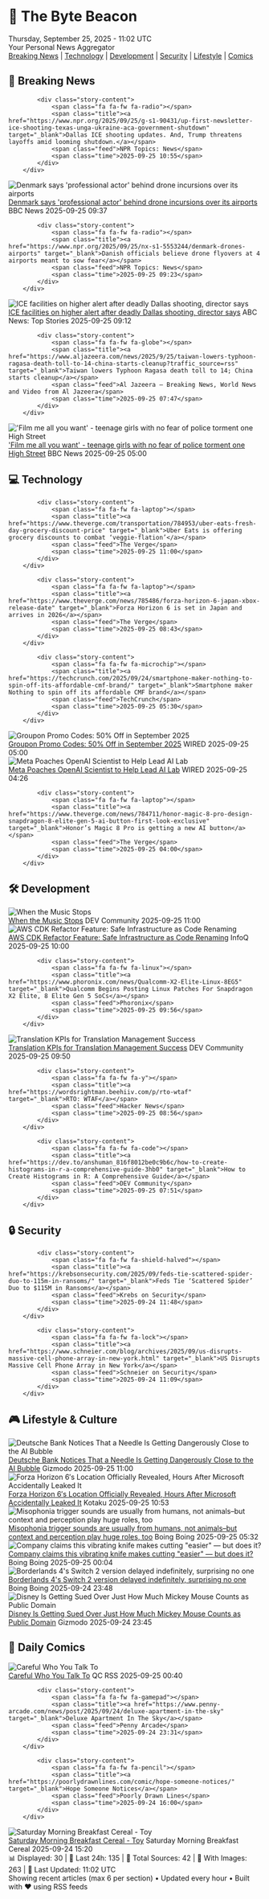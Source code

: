 <!-- Processing 54 RSS feeds at 2025-09-25 11:01:52 UTC -->
<!-- Processing: Saturday Morning Breakfast Cereal -->
<!-- Processing: Penny Arcade -->
<!-- Processing: Poorly Drawn Lines -->
<!-- Processing: Garfield -->
<!-- Processing: Questionable Content -->
<!-- Processing: Dinosaur Comics -->
<!-- Processing: CNN Top Stories -->
<!-- Processing: CNN Breaking News -->
<!-- Processing: BBC World News -->
<!-- Processing: NPR News -->
<!-- Processing: Reuters World News -->
<!-- Processing: Sky News World -->
<!-- Processing: The Verge -->
<!-- Processing: Ars Technica -->
<!-- Processing: Slashdot -->
<!-- Processing: Lobsters Python -->
<!-- Processing: Hacker News -->
<!-- Processing: Dev.to -->
<!-- Processing: Linux.com -->
<!-- Processing: GitHub Blog -->
<!-- Processing: GitLab Blog -->
<!-- Processing: InfoQ -->
<!-- Processing: DZone -->
<!-- Processing: Martin Fowler -->
<!-- Processing: Coding Horror -->
<!-- Processing: The Pragmatic Engineer -->
<!-- Processing: Gizmodo -->
<!-- Processing: Kotaku -->
<!-- Generated 7 new posts out of 28 feeds processed -->
<div class="newspaper-header">
    <h1 class="newspaper-title">📰 The Byte Beacon</h1>
    <div class="newspaper-date">Thursday, September 25, 2025 - 11:02 UTC</div>
    <div class="newspaper-subtitle">Your Personal News Aggregator</div>
</div>

<div class="newspaper-nav">
    <a href="#breaking">Breaking News</a> |
    <a href="#tech">Technology</a> |
    <a href="#dev">Development</a> |
    <a href="#security">Security</a> |
    <a href="#lifestyle">Lifestyle</a> |
    <a href="#webcomics">Comics</a>
</div>

<div class="news-section breaking-news" id="breaking">
<h2 class="section-header">🚨 Breaking News</h2>
<div class="stories-container">
<div class="story">
            
            <div class="story-content">
                <span class="fa fa-fw fa-radio"></span>
                <span class="title"><a href="https://www.npr.org/2025/09/25/g-s1-90431/up-first-newsletter-ice-shooting-texas-unga-ukraine-aca-government-shutdown" target="_blank">Dallas ICE shooting updates. And, Trump threatens layoffs amid looming shutdown.</a></span>
                <span class="feed">NPR Topics: News</span>
                <span class="time">2025-09-25 10:55</span>
            </div>
        </div>
<div class="story">
            <img src="https://ichef.bbci.co.uk/ace/standard/240/cpsprodpb/b352/live/d1a4b990-99d6-11f0-92db-77261a15b9d2.jpg" alt="Denmark says &#x27;professional actor&#x27; behind drone incursions over its airports" class="story-image" loading="lazy" onerror="this.style.display='none'">
            <div class="story-content">
                <span class="fa fa-fw fa-earth-americas"></span>
                <span class="title"><a href="https://www.bbc.com/news/articles/c7401vk4lgzo?at_medium=RSS&at_campaign=rss" target="_blank">Denmark says &#x27;professional actor&#x27; behind drone incursions over its airports</a></span>
                <span class="feed">BBC News</span>
                <span class="time">2025-09-25 09:37</span>
            </div>
        </div>
<div class="story">
            
            <div class="story-content">
                <span class="fa fa-fw fa-radio"></span>
                <span class="title"><a href="https://www.npr.org/2025/09/25/nx-s1-5553244/denmark-drones-airports" target="_blank">Danish officials believe drone flyovers at 4 airports meant to sow fear</a></span>
                <span class="feed">NPR Topics: News</span>
                <span class="time">2025-09-25 09:23</span>
            </div>
        </div>
<div class="story">
            <img src="https://s.abcnews.com/images/US/ice-shooting-8-ap-gmh-250924_1758737133418_hpMain_4x3t_384.jpg" alt="ICE facilities on higher alert after deadly Dallas shooting, director says" class="story-image" loading="lazy" onerror="this.style.display='none'">
            <div class="story-content">
                <span class="fa fa-fw fa-tv"></span>
                <span class="title"><a href="https://abcnews.go.com/US/ice-facilities-higher-alert-after-deadly-dallas-shooting/story?id=125918125" target="_blank">ICE facilities on higher alert after deadly Dallas shooting, director says</a></span>
                <span class="feed">ABC News: Top Stories</span>
                <span class="time">2025-09-25 09:12</span>
            </div>
        </div>
<div class="story">
            
            <div class="story-content">
                <span class="fa fa-fw fa-globe"></span>
                <span class="title"><a href="https://www.aljazeera.com/news/2025/9/25/taiwan-lowers-typhoon-ragasa-death-toll-to-14-china-starts-cleanup?traffic_source=rss" target="_blank">Taiwan lowers Typhoon Ragasa death toll to 14; China starts cleanup</a></span>
                <span class="feed">Al Jazeera – Breaking News, World News and Video from Al Jazeera</span>
                <span class="time">2025-09-25 07:47</span>
            </div>
        </div>
<div class="story">
            <img src="https://ichef.bbci.co.uk/ace/standard/240/cpsprodpb/96f9/live/d254ab40-996b-11f0-97f5-bd38218a3641.jpg" alt="&#x27;Film me all you want&#x27; - teenage girls with no fear of police torment one High Street" class="story-image" loading="lazy" onerror="this.style.display='none'">
            <div class="story-content">
                <span class="fa fa-fw fa-flag"></span>
                <span class="title"><a href="https://www.bbc.com/news/articles/c0q751vlxw1o?at_medium=RSS&at_campaign=rss" target="_blank">&#x27;Film me all you want&#x27; - teenage girls with no fear of police torment one High Street</a></span>
                <span class="feed">BBC News</span>
                <span class="time">2025-09-25 05:00</span>
            </div>
        </div>
</div>
</div>
<div class="news-section tech-news" id="tech">
<h2 class="section-header">💻 Technology</h2>
<div class="stories-container">
<div class="story">
            
            <div class="story-content">
                <span class="fa fa-fw fa-laptop"></span>
                <span class="title"><a href="https://www.theverge.com/transportation/784953/uber-eats-fresh-day-grocery-discount-price" target="_blank">Uber Eats is offering grocery discounts to combat ‘veggie-flation’</a></span>
                <span class="feed">The Verge</span>
                <span class="time">2025-09-25 11:00</span>
            </div>
        </div>
<div class="story">
            
            <div class="story-content">
                <span class="fa fa-fw fa-laptop"></span>
                <span class="title"><a href="https://www.theverge.com/news/785486/forza-horizon-6-japan-xbox-release-date" target="_blank">Forza Horizon 6 is set in Japan and arrives in 2026</a></span>
                <span class="feed">The Verge</span>
                <span class="time">2025-09-25 08:43</span>
            </div>
        </div>
<div class="story">
            
            <div class="story-content">
                <span class="fa fa-fw fa-microchip"></span>
                <span class="title"><a href="https://techcrunch.com/2025/09/24/smartphone-maker-nothing-to-spin-off-its-affordable-cmf-brand/" target="_blank">Smartphone maker Nothing to spin off its affordable CMF brand</a></span>
                <span class="feed">TechCrunch</span>
                <span class="time">2025-09-25 05:30</span>
            </div>
        </div>
<div class="story">
            <img src="https://media.wired.com/photos/66ea07715f7a3326e9fe7ca3/master/pass/WIRED-Coupons-5.jpg" alt="Groupon Promo Codes: 50% Off in September 2025" class="story-image" loading="lazy" onerror="this.style.display='none'">
            <div class="story-content">
                <span class="fa fa-fw fa-bolt"></span>
                <span class="title"><a href="https://www.wired.com/story/groupon-promo-code/" target="_blank">Groupon Promo Codes: 50% Off in September 2025</a></span>
                <span class="feed">WIRED</span>
                <span class="time">2025-09-25 05:00</span>
            </div>
        </div>
<div class="story">
            <img src="https://media.wired.com/photos/68d4aaf3753686376c763888/master/pass/Meta-Poaches-High-Ranking-OpenAI-Researcher-Business-2235448475.jpg" alt="Meta Poaches OpenAI Scientist to Help Lead AI Lab" class="story-image" loading="lazy" onerror="this.style.display='none'">
            <div class="story-content">
                <span class="fa fa-fw fa-bolt"></span>
                <span class="title"><a href="https://www.wired.com/story/meta-poaches-openai-researcher-yang-song/" target="_blank">Meta Poaches OpenAI Scientist to Help Lead AI Lab</a></span>
                <span class="feed">WIRED</span>
                <span class="time">2025-09-25 04:26</span>
            </div>
        </div>
<div class="story">
            
            <div class="story-content">
                <span class="fa fa-fw fa-laptop"></span>
                <span class="title"><a href="https://www.theverge.com/news/784711/honor-magic-8-pro-design-snapdragon-8-elite-gen-5-ai-button-first-look-exclusive" target="_blank">Honor’s Magic 8 Pro is getting a new AI button</a></span>
                <span class="feed">The Verge</span>
                <span class="time">2025-09-25 04:00</span>
            </div>
        </div>
</div>
</div>
<div class="news-section dev-news" id="dev">
<h2 class="section-header">🛠️ Development</h2>
<div class="stories-container">
<div class="story">
            <img src="https://media2.dev.to/dynamic/image/width=800%2Cheight=%2Cfit=scale-down%2Cgravity=auto%2Cformat=auto/https%3A%2F%2Fsubstackcdn.com%2Fimage%2Ffetch%2F%24s_%215OcN%21%2Cw_1456%2Cc_limit%2Cf_auto%2Cq_auto%3Agood%2Cfl_progressive%3Asteep%2Fhttps%253A%252F%252Fsubstack-post-media.s3.amazonaws.com%252Fpublic%252Fimages%252F127ea4d8-e096-4f97-88be-4668d03b8fc8_100x100.png" alt="When the Music Stops" class="story-image" loading="lazy" onerror="this.style.display='none'">
            <div class="story-content">
                <span class="fa fa-fw fa-code"></span>
                <span class="title"><a href="https://dev.to/rawveg/when-the-music-stops-4bf0" target="_blank">When the Music Stops</a></span>
                <span class="feed">DEV Community</span>
                <span class="time">2025-09-25 11:00</span>
            </div>
        </div>
<div class="story">
            <img src="https://res.infoq.com/news/2025/09/aws-cdk-refactor-safe-iac/en/headerimage/generatedHeaderImage-1758615247135.jpg" alt="AWS CDK Refactor Feature: Safe Infrastructure as Code Renaming" class="story-image" loading="lazy" onerror="this.style.display='none'">
            <div class="story-content">
                <span class="fa fa-fw fa-info-circle"></span>
                <span class="title"><a href="https://www.infoq.com/news/2025/09/aws-cdk-refactor-safe-iac/?utm_campaign=infoq_content&utm_source=infoq&utm_medium=feed&utm_term=global" target="_blank">AWS CDK Refactor Feature: Safe Infrastructure as Code Renaming</a></span>
                <span class="feed">InfoQ</span>
                <span class="time">2025-09-25 10:00</span>
            </div>
        </div>
<div class="story">
            
            <div class="story-content">
                <span class="fa fa-fw fa-linux"></span>
                <span class="title"><a href="https://www.phoronix.com/news/Qualcomm-X2-Elite-Linux-8EG5" target="_blank">Qualcomm Begins Posting Linux Patches For Snapdragon X2 Elite, 8 Elite Gen 5 SoCs</a></span>
                <span class="feed">Phoronix</span>
                <span class="time">2025-09-25 09:56</span>
            </div>
        </div>
<div class="story">
            <img src="https://media2.dev.to/dynamic/image/width=800%2Cheight=%2Cfit=scale-down%2Cgravity=auto%2Cformat=auto/https%3A%2F%2Fdev-to-uploads.s3.amazonaws.com%2Fuploads%2Farticles%2Fp1c3vhkwnl6gra4n8c8q.png" alt="Translation KPIs for Translation Management Success" class="story-image" loading="lazy" onerror="this.style.display='none'">
            <div class="story-content">
                <span class="fa fa-fw fa-code"></span>
                <span class="title"><a href="https://dev.to/colinreed/translation-kpis-for-translation-management-success-511a" target="_blank">Translation KPIs for Translation Management Success</a></span>
                <span class="feed">DEV Community</span>
                <span class="time">2025-09-25 09:50</span>
            </div>
        </div>
<div class="story">
            
            <div class="story-content">
                <span class="fa fa-fw fa-y"></span>
                <span class="title"><a href="https://wordsrightman.beehiiv.com/p/rto-wtaf" target="_blank">RTO: WTAF</a></span>
                <span class="feed">Hacker News</span>
                <span class="time">2025-09-25 08:56</span>
            </div>
        </div>
<div class="story">
            
            <div class="story-content">
                <span class="fa fa-fw fa-code"></span>
                <span class="title"><a href="https://dev.to/anshuman_816f8012be0c9b6c/how-to-create-histograms-in-r-a-comprehensive-guide-3hb0" target="_blank">How to Create Histograms in R: A Comprehensive Guide</a></span>
                <span class="feed">DEV Community</span>
                <span class="time">2025-09-25 07:51</span>
            </div>
        </div>
</div>
</div>
<div class="news-section security-news" id="security">
<h2 class="section-header">🔒 Security</h2>
<div class="stories-container">
<div class="story">
            
            <div class="story-content">
                <span class="fa fa-fw fa-shield-halved"></span>
                <span class="title"><a href="https://krebsonsecurity.com/2025/09/feds-tie-scattered-spider-duo-to-115m-in-ransoms/" target="_blank">Feds Tie ‘Scattered Spider’ Duo to $115M in Ransoms</a></span>
                <span class="feed">Krebs on Security</span>
                <span class="time">2025-09-24 11:48</span>
            </div>
        </div>
<div class="story">
            
            <div class="story-content">
                <span class="fa fa-fw fa-lock"></span>
                <span class="title"><a href="https://www.schneier.com/blog/archives/2025/09/us-disrupts-massive-cell-phone-array-in-new-york.html" target="_blank">US Disrupts Massive Cell Phone Array in New York</a></span>
                <span class="feed">Schneier on Security</span>
                <span class="time">2025-09-24 11:09</span>
            </div>
        </div>
</div>
</div>
<div class="news-section lifestyle-news" id="lifestyle">
<h2 class="section-header">🎮 Lifestyle & Culture</h2>
<div class="stories-container">
<div class="story">
            <img src="https://gizmodo.com/app/uploads/2023/01/1dc6923c384afd18fda43a99e153a907-1024x576.jpg" alt="Deutsche Bank Notices That a Needle Is Getting Dangerously Close to the AI Bubble" class="story-image" loading="lazy" onerror="this.style.display='none'">
            <div class="story-content">
                <span class="fa fa-fw fa-computer"></span>
                <span class="title"><a href="https://gizmodo.com/deutsche-bank-notices-that-a-needle-is-getting-dangerously-close-to-the-ai-bubble-2000663370" target="_blank">Deutsche Bank Notices That a Needle Is Getting Dangerously Close to the AI Bubble</a></span>
                <span class="feed">Gizmodo</span>
                <span class="time">2025-09-25 11:00</span>
            </div>
        </div>
<div class="story">
            <img src="https://kotaku.com/app/uploads/2025/09/fh6.jpg" alt="Forza Horizon 6′s Location Officially Revealed, Hours After Microsoft Accidentally Leaked It" class="story-image" loading="lazy" onerror="this.style.display='none'">
            <div class="story-content">
                <span class="fa fa-fw fa-gamepad"></span>
                <span class="title"><a href="https://kotaku.com/forza-horizon-6-location-microsoft-tokyo-game-show-2000628658" target="_blank">Forza Horizon 6′s Location Officially Revealed, Hours After Microsoft Accidentally Leaked It</a></span>
                <span class="feed">Kotaku</span>
                <span class="time">2025-09-25 10:53</span>
            </div>
        </div>
<div class="story">
            <img src="https://i0.wp.com/boingboing.net/wp-content/uploads/2023/01/shutterstock_1916128447-scaled.jpg?fit=2560%2C1656&amp;quality=60&amp;ssl=1" alt="Misophonia trigger sounds are usually from humans, not animals–but context and perception play huge roles, too" class="story-image" loading="lazy" onerror="this.style.display='none'">
            <div class="story-content">
                <span class="fa fa-fw fa-arrow-right"></span>
                <span class="title"><a href="https://boingboing.net/2025/09/24/misophonia-trigger-sounds-are-usually-from-humans-not-animals-but-context-and-perception-play-huge-roles-too.html" target="_blank">Misophonia trigger sounds are usually from humans, not animals–but context and perception play huge roles, too</a></span>
                <span class="feed">Boing Boing</span>
                <span class="time">2025-09-25 05:32</span>
            </div>
        </div>
<div class="story">
            <img src="https://i0.wp.com/boingboing.net/wp-content/uploads/2025/09/C-200_Angled_on_White.jpeg?fit=1200%2C800&amp;quality=60&amp;ssl=1" alt="Company claims this vibrating knife makes cutting &quot;easier&quot; — but does it?" class="story-image" loading="lazy" onerror="this.style.display='none'">
            <div class="story-content">
                <span class="fa fa-fw fa-arrow-right"></span>
                <span class="title"><a href="https://boingboing.net/2025/09/24/company-claims-this-vibrating-knife-makes-cutting-easier-but-does-it.html" target="_blank">Company claims this vibrating knife makes cutting &quot;easier&quot; — but does it?</a></span>
                <span class="feed">Boing Boing</span>
                <span class="time">2025-09-25 00:04</span>
            </div>
        </div>
<div class="story">
            <img src="https://i0.wp.com/boingboing.net/wp-content/uploads/2025/09/Borderlands-4-review_jpg_75.jpg?fit=1200%2C720&amp;quality=60&amp;ssl=1" alt="Borderlands 4&#x27;s Switch 2 version delayed indefinitely, surprising no one" class="story-image" loading="lazy" onerror="this.style.display='none'">
            <div class="story-content">
                <span class="fa fa-fw fa-arrow-right"></span>
                <span class="title"><a href="https://boingboing.net/2025/09/24/borderlands-4s-switch-2-version-delayed-indefinitely-surprising-no-one.html" target="_blank">Borderlands 4&#x27;s Switch 2 version delayed indefinitely, surprising no one</a></span>
                <span class="feed">Boing Boing</span>
                <span class="time">2025-09-24 23:48</span>
            </div>
        </div>
<div class="story">
            <img src="https://gizmodo.com/app/uploads/2025/09/steamboat-willie-public-domain.jpg" alt="Disney Is Getting Sued Over Just How Much Mickey Mouse Counts as Public Domain" class="story-image" loading="lazy" onerror="this.style.display='none'">
            <div class="story-content">
                <span class="fa fa-fw fa-computer"></span>
                <span class="title"><a href="https://gizmodo.com/disney-steamboat-willie-lawsuit-public-domain-mickey-mouse-2000663467" target="_blank">Disney Is Getting Sued Over Just How Much Mickey Mouse Counts as Public Domain</a></span>
                <span class="feed">Gizmodo</span>
                <span class="time">2025-09-24 23:45</span>
            </div>
        </div>
</div>
</div>
<div class="news-section webcomics-section" id="webcomics">
<h2 class="section-header">🎨 Daily Comics</h2>
<div class="stories-container">
<div class="story">
            <img src="http://www.questionablecontent.net/comics/5665.png" alt="Careful Who You Talk To" class="story-image" loading="lazy" onerror="this.style.display='none'">
            <div class="story-content">
                <span class="fa fa-fw fa-music"></span>
                <span class="title"><a href="http://questionablecontent.net/view.php?comic=5665" target="_blank">Careful Who You Talk To</a></span>
                <span class="feed">QC RSS</span>
                <span class="time">2025-09-25 00:40</span>
            </div>
        </div>
<div class="story">
            
            <div class="story-content">
                <span class="fa fa-fw fa-gamepad"></span>
                <span class="title"><a href="https://www.penny-arcade.com/news/post/2025/09/24/deluxe-apartment-in-the-sky" target="_blank">Deluxe Apartment In The Sky</a></span>
                <span class="feed">Penny Arcade</span>
                <span class="time">2025-09-24 23:31</span>
            </div>
        </div>
<div class="story">
            
            <div class="story-content">
                <span class="fa fa-fw fa-pencil"></span>
                <span class="title"><a href="https://poorlydrawnlines.com/comic/hope-someone-notices/" target="_blank">Hope Someone Notices</a></span>
                <span class="feed">Poorly Drawn Lines</span>
                <span class="time">2025-09-24 16:00</span>
            </div>
        </div>
<div class="story">
            <img src="https://www.smbc-comics.com/comics/1758677591-20250924.png" alt="Saturday Morning Breakfast Cereal - Toy" class="story-image" loading="lazy" onerror="this.style.display='none'">
            <div class="story-content">
                <span class="fa fa-fw fa-smile"></span>
                <span class="title"><a href="https://www.smbc-comics.com/comic/toy" target="_blank">Saturday Morning Breakfast Cereal - Toy</a></span>
                <span class="feed">Saturday Morning Breakfast Cereal</span>
                <span class="time">2025-09-24 15:20</span>
            </div>
        </div>
</div>
</div>

<div class="newspaper-footer">
    <div class="stats">
        📊 Displayed: 30 | 📅 Last 24h: 135 | 📡 Total Sources: 42 | 📸 With Images: 263 |
        🔄 Last Updated: 11:02 UTC
    </div>
    <div class="footer-note">
        Showing recent articles (max 6 per section) • Updated every hour • Built with ❤️ using RSS feeds
    </div>
</div>

